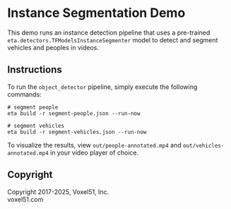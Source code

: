 # Instance Segmentation Demo

This demo runs an instance detection pipeline that uses a pre-trained
`eta.detectors.TFModelsInstanceSegmenter` model to detect and segment vehicles
and peoples in videos.

## Instructions

To run the `object_detector` pipeline, simply execute the following commands:

```
# segment people
eta build -r segment-people.json --run-now

# segment vehicles
eta build -r segment-vehicles.json --run-now
```

To visualize the results, view `out/people-annotated.mp4` and
`out/vehicles-annotated.mp4` in your video player of choice.

## Copyright

Copyright 2017-2025, Voxel51, Inc.<br> voxel51.com
